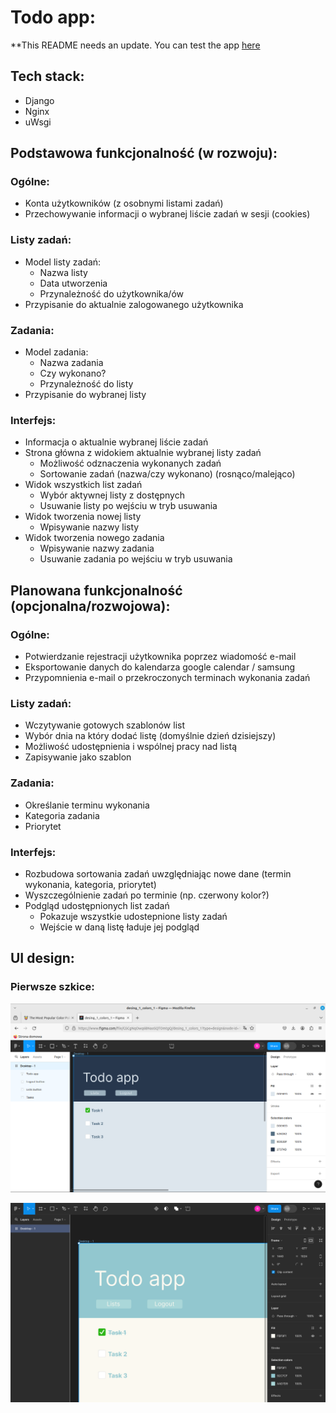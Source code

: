# Todo app:
**This README needs an update. You can test the app [here](https://mysliwczykrafal.webredirect.org/todo_app/)

## Tech stack:
* Django
* Nginx
* uWsgi

## Podstawowa funkcjonalność (w rozwoju):
### Ogólne:
* Konta użytkowników (z osobnymi listami zadań)
* Przechowywanie informacji o wybranej liście zadań w sesji (cookies)

### Listy zadań:
* Model listy zadań:
  * Nazwa listy
  * Data utworzenia
  * Przynależność do użytkownika/ów 
* Przypisanie do aktualnie zalogowanego użytkownika

### Zadania:
* Model zadania:
  * Nazwa zadania
  * Czy wykonano?
  * Przynależność do listy
* Przypisanie do wybranej listy

### Interfejs:
* Informacja o aktualnie wybranej liście zadań
* Strona główna z widokiem aktualnie wybranej listy zadań
  * Możliwość odznaczenia wykonanych zadań
  * Sortowanie zadań (nazwa/czy wykonano) (rosnąco/malejąco)
* Widok wszystkich list zadań
  * Wybór aktywnej listy z dostępnych
  * Usuwanie listy po wejściu w tryb usuwania
* Widok tworzenia nowej listy
  * Wpisywanie nazwy listy
* Widok tworzenia nowego zadania
  * Wpisywanie nazwy zadania
  * Usuwanie zadania po wejściu w tryb usuwania
	
## Planowana funkcjonalność (opcjonalna/rozwojowa):
### Ogólne:
* Potwierdzanie rejestracji użytkownika poprzez wiadomość e-mail
* Eksportowanie danych do kalendarza google calendar / samsung
* Przypomnienia e-mail o przekroczonych terminach wykonania zadań

### Listy zadań:
* Wczytywanie gotowych szablonów list
* Wybór dnia na który dodać listę (domyślnie dzień dzisiejszy)
* Możliwość udostępnienia i wspólnej pracy nad listą 
* Zapisywanie jako szablon 

### Zadania:
* Określanie terminu wykonania
* Kategoria zadania
* Priorytet

### Interfejs:
* Rozbudowa sortowania zadań uwzględniając nowe dane (termin wykonania, kategoria, priorytet)
* Wyszczególnienie zadań po terminie (np. czerwony kolor?)
* Podgląd udostępnionych list zadań
  * Pokazuje wszystkie udostepnione listy zadań
  * Wejście w daną listę ładuje jej podgląd

## UI design:
### Pierwsze szkice:
![design 1 colorscheme 1](ui_designs/design_1_colors_1.png)

![design 1 colorscheme 2](ui_designs/design_1_colors_2.png)	
